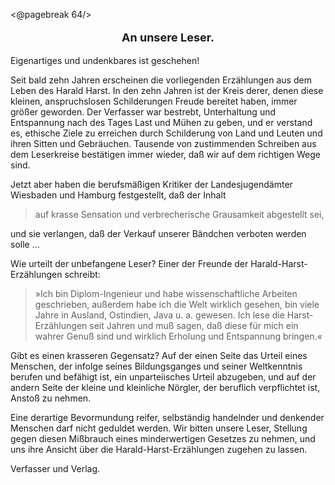 <@pagebreak 64/>

<p style="font-size: large; text-align: center; font-weight: bold;">An unsere Leser.</p>

Eigenartiges und undenkbares ist geschehen!

Seit bald zehn Jahren erscheinen die vorliegenden Erzählungen
aus dem Leben des Harald Harst. In den zehn
Jahren ist der Kreis derer, denen diese kleinen, anspruchslosen
Schilderungen Freude bereitet haben, immer größer
geworden. Der Verfasser war bestrebt, Unterhaltung und
Entspannung nach des Tages Last und Mühen zu geben,
und er verstand es, ethische Ziele zu erreichen durch Schilderung
von Land und Leuten und ihren Sitten und Gebräuchen.
Tausende von zustimmenden Schreiben aus dem
Leserkreise bestätigen immer wieder, daß wir auf dem
richtigen Wege sind.

Jetzt aber haben die berufsmäßigen Kritiker der
Landesjugendämter Wiesbaden und Hamburg festgestellt,
daß der Inhalt

> auf krasse Sensation und verbrecherische
Grausamkeit abgestellt sei,

und sie verlangen, daß der Verkauf unserer Bändchen verboten
werden solle …

Wie urteilt der unbefangene Leser? Einer der
Freunde der Harald-Harst-Erzählungen schreibt:

> »Ich bin Diplom-Ingenieur und habe wissenschaftliche
Arbeiten geschrieben, außerdem habe ich die Welt
wirklich gesehen, bin viele Jahre in Ausland, Ostindien,
Java u. a. gewesen. Ich lese die Harst-Erzählungen seit
Jahren und muß sagen, daß diese für mich ein wahrer
Genuß sind und wirklich Erholung und Entspannung
bringen.«

Gibt es einen krasseren Gegensatz? Auf der einen
Seite das Urteil eines Menschen, der infolge seines Bildungsganges
und seiner Weltkenntnis berufen und befähigt
ist, ein unparteiisches Urteil abzugeben, und auf der andern
Seite der kleine und kleinliche Nörgler, der beruflich verpflichtet
ist, Anstoß zu nehmen.

Eine derartige Bevormundung reifer, selbständig handelnder
und denkender Menschen darf nicht geduldet werden.
Wir bitten unsere Leser, Stellung gegen diesen Mißbrauch
eines minderwertigen Gesetzes zu nehmen, und uns ihre
Ansicht über die Harald-Harst-Erzählungen zugehen zu
lassen.

<p class="right strong">Verfasser und Verlag.</p>

